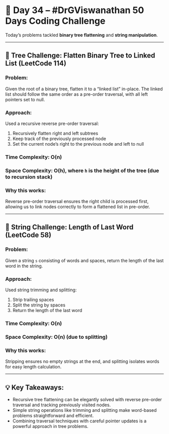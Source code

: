 # 🚀 Day 34 – #DrGViswanathan 50 Days Coding Challenge

Today’s problems tackled **binary tree flattening** and **string manipulation**.

---

## 💫 Tree Challenge: Flatten Binary Tree to Linked List (LeetCode 114)

### **Problem:**  
Given the root of a binary tree, flatten it to a “linked list” in-place. The linked list should follow the same order as a pre-order traversal, with all left pointers set to null.

### **Approach:**  
Used a recursive reverse pre-order traversal:  
1. Recursively flatten right and left subtrees  
2. Keep track of the previously processed node  
3. Set the current node’s right to the previous node and left to null

### **Time Complexity:** O(n)  
### **Space Complexity:** O(h), where `h` is the height of the tree (due to recursion stack)

### **Why this works:**  
Reverse pre-order traversal ensures the right child is processed first, allowing us to link nodes correctly to form a flattened list in pre-order.

---

## 💫 String Challenge: Length of Last Word (LeetCode 58)

### **Problem:**  
Given a string `s` consisting of words and spaces, return the length of the last word in the string.

### **Approach:**  
Used string trimming and splitting:  
1. Strip trailing spaces  
2. Split the string by spaces  
3. Return the length of the last word

### **Time Complexity:** O(n)  
### **Space Complexity:** O(n) (due to splitting)

### **Why this works:**  
Stripping ensures no empty strings at the end, and splitting isolates words for easy length calculation.

---

## 💡 Key Takeaways:

- Recursive tree flattening can be elegantly solved with reverse pre-order traversal and tracking previously visited nodes.  
- Simple string operations like trimming and splitting make word-based problems straightforward and efficient.  
- Combining traversal techniques with careful pointer updates is a powerful approach in tree problems.


